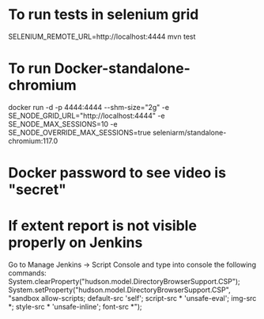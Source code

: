 # To run tests in selenium grid
SELENIUM_REMOTE_URL=http://localhost:4444 mvn test  

# To run Docker-standalone-chromium
docker run -d -p 4444:4444 --shm-size="2g" -e SE_NODE_GRID_URL="http://localhost:4444" -e SE_NODE_MAX_SESSIONS=10 -e SE_NODE_OVERRIDE_MAX_SESSIONS=true seleniarm/standalone-chromium:117.0

# Docker password to see video is "secret"


# If extent report is not visible properly on Jenkins
Go to Manage Jenkins -> Script Console and type into console the following commands:
System.clearProperty("hudson.model.DirectoryBrowserSupport.CSP");
System.setProperty("hudson.model.DirectoryBrowserSupport.CSP", "sandbox allow-scripts; default-src 'self'; script-src * 'unsafe-eval'; img-src *; style-src * 'unsafe-inline'; font-src *"); 
